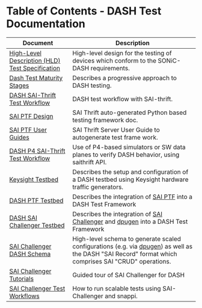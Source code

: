 # Table of Contents - DASH Test Documentation

| Document | Description |
|----------|-------------|
| [High-Level Description (HLD) Test Specification](dash-test-HLD.md) | High-level design for the testing of devices which conform to the SONiC-DASH requirements.|
| [Dash Test Maturity Stages](dash-test-maturity-stages.md) | Describes a progressive approach to DASH testing.|
| [DASH SAI-Thrift Test Workflow](dash-test-workflow-saithrift.md) | DASH test workflow with SAI-thrift. |
| [SAI PTF Design](https://github.com/opencomputeproject/SAI/blob/master/doc/SAI-Proposal-SAI-PTF.md) | SAI Thrift auto-generated Python based testing framework doc. |
| [SAI PTF User Guides](https://github.com/opencomputeproject/SAI/tree/master/ptf/docs) | SAI Thrift Server User Guide to autogenerate test frame work. |
| [DASH P4 SAI-Thrift Test Workflow](dash-test-workflow-p4-saithrift.md) | Use of P4-based simulators or SW data planes to verify DASH behavior, using saithrift API. |
| [Keysight Testbed](testbed/README.md) | Describes the setup and configuration of a DASH testbed using Keysight hardware traffic generators.|
| [DASH PTF Testbed](dash-ptf-testbed.md) | Describes the integration of [SAI PTF](https://github.com/opencomputeproject/SAI/tree/master/ptf) into a DASH Test Framework
| [DASH SAI Challenger Testbed](dash-saichallenger-testbed.md) | Describes the integration of [SAI Challenger](https://github.com/opencomputeproject/SAI-Challenger) and [dpugen](https://pypi.org/project/dpugen/) into a DASH Test Framework |
| [SAI Challenger DASH Schema](README-SAIC-DASH-config-spec.md) | High-level schema to generate scaled configurations (e.g. via [dpugen](https://pypi.org/project/dpugen/)) as well as the DASH "SAI Record" format which comprises SAI "CRUD" operations.
| [SAI Challenger Tutorials](../test-cases/functional/saic/tutorial/README.md) | Guided tour of SAI Challenger for DASH
| [SAI Challenger Test Workflows](dash-test-sai-challenger.md) | How to run scalable tests using SAI-Challenger and snappi. |
